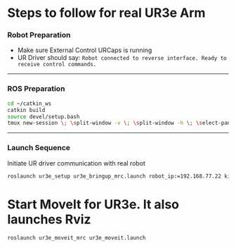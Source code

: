 # Steps to follow for real UR3e Arm

### Robot Preparation
- Make sure External Control URCaps is running
- UR Driver should say: `Robot connected to reverse interface. Ready to receive control commands.`
---
### ROS Preparation
```bash
cd ~/catkin_ws
catkin build
source devel/setup.bash
tmux new-session \; \split-window -v \; \split-window -h \; \select-pane -t 1 \; \split-window -h
```
---
### Launch Sequence
Initiate UR driver communication with real robot
```bash
roslaunch ur3e_setup ur3e_bringup_mrc.launch robot_ip:=192.168.77.22 kinematics_config:=$(rospack find ur3e_setup)/config/ur3e_calib.yaml z_height:=0.77
```

# Start MoveIt for UR3e. It also launches Rviz
```bash
roslaunch ur3e_moveit_mrc ur3e_moveit.launch
```
